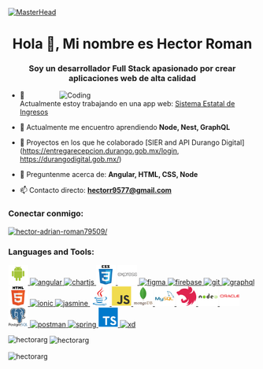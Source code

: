 [![MasterHead](https://miro.medium.com/max/1400/1*GNFNf_V7rj_C2YUCeZNzsw.jpeg)](https://github.com/HectorARG)
<h1 align="center">Hola 👋, Mi nombre es Hector Roman</h1>
<h3 align="center">Soy un desarrollador Full Stack apasionado por crear aplicaciones web de alta calidad</h3>
<img align="right" alt="Coding" width="400" src="https://scontent.fcul3-1.fna.fbcdn.net/v/t39.30808-6/333055398_1372494963485766_4576582652006791774_n.jpg?_nc_cat=110&ccb=1-7&_nc_sid=730e14&_nc_eui2=AeGZN5Tqibt11--ruDtBhrAoAB7S0IMtnPwAHtLQgy2c_NdVyjxJUmbjiPCRlaIm82fMuvBb2dFqJIDN_K_NenWU&_nc_ohc=IK-Rj8VdwJEAX8w12Vq&tn=m1YxYOmLSAiE8HCs&_nc_ht=scontent.fcul3-1.fna&oh=00_AfC6Cjq15c7_KOXWDAq0wR4-MR-ZpJHYoABn8GSc-dg_UQ&oe=64022A6E">


- 🔭 Actualmente estoy trabajando en una app web: [Sistema Estatal de Ingresos](https://sistemaingresos.durango.gob.mx/)

- 🌱 Actualmente me encuentro aprendiendo **Node, Nest, GraphQL**

- 👯 Proyectos en los que he colaborado [SIER and API Durango Digital](https://entregarecepcion.durango.gob.mx/login, https://durangodigital.gob.mx/)

- 💬 Preguntenme acerca de: **Angular, HTML, CSS, Node**

- 📫 Contacto directo: **hectorr9577@gmail.com**

<h3 align="left">Conectar conmigo:</h3>
<p align="left">
<a href="https://linkedin.com/in/hector-adrian-roman79509/" target="blank"><img align="center" src="https://raw.githubusercontent.com/rahuldkjain/github-profile-readme-generator/master/src/images/icons/Social/linked-in-alt.svg" alt="hector-adrian-roman79509/" height="30" width="40" /></a>
</p>

<h3 align="left">Languages and Tools:</h3>
<p align="left"> <a href="https://developer.android.com" target="_blank" rel="noreferrer"> <img src="https://raw.githubusercontent.com/devicons/devicon/master/icons/android/android-original-wordmark.svg" alt="android" width="40" height="40"/> </a> <a href="https://angular.io" target="_blank" rel="noreferrer"> <img src="https://angular.io/assets/images/logos/angular/angular.svg" alt="angular" width="40" height="40"/> </a> <a href="https://www.chartjs.org" target="_blank" rel="noreferrer"> <img src="https://www.chartjs.org/media/logo-title.svg" alt="chartjs" width="40" height="40"/> </a> <a href="https://www.w3schools.com/css/" target="_blank" rel="noreferrer"> <img src="https://raw.githubusercontent.com/devicons/devicon/master/icons/css3/css3-original-wordmark.svg" alt="css3" width="40" height="40"/> </a> <a href="https://expressjs.com" target="_blank" rel="noreferrer"> <img src="https://raw.githubusercontent.com/devicons/devicon/master/icons/express/express-original-wordmark.svg" alt="express" width="40" height="40"/> </a> <a href="https://www.figma.com/" target="_blank" rel="noreferrer"> <img src="https://www.vectorlogo.zone/logos/figma/figma-icon.svg" alt="figma" width="40" height="40"/> </a> <a href="https://firebase.google.com/" target="_blank" rel="noreferrer"> <img src="https://www.vectorlogo.zone/logos/firebase/firebase-icon.svg" alt="firebase" width="40" height="40"/> </a> <a href="https://git-scm.com/" target="_blank" rel="noreferrer"> <img src="https://www.vectorlogo.zone/logos/git-scm/git-scm-icon.svg" alt="git" width="40" height="40"/> </a> <a href="https://graphql.org" target="_blank" rel="noreferrer"> <img src="https://www.vectorlogo.zone/logos/graphql/graphql-icon.svg" alt="graphql" width="40" height="40"/> </a> <a href="https://www.w3.org/html/" target="_blank" rel="noreferrer"> <img src="https://raw.githubusercontent.com/devicons/devicon/master/icons/html5/html5-original-wordmark.svg" alt="html5" width="40" height="40"/> </a> <a href="https://ionicframework.com" target="_blank" rel="noreferrer"> <img src="https://upload.wikimedia.org/wikipedia/commons/d/d1/Ionic_Logo.svg" alt="ionic" width="40" height="40"/> </a> <a href="https://jasmine.github.io/" target="_blank" rel="noreferrer"> <img src="https://www.vectorlogo.zone/logos/jasmine/jasmine-icon.svg" alt="jasmine" width="40" height="40"/> </a> <a href="https://www.java.com" target="_blank" rel="noreferrer"> <img src="https://raw.githubusercontent.com/devicons/devicon/master/icons/java/java-original.svg" alt="java" width="40" height="40"/> </a> <a href="https://developer.mozilla.org/en-US/docs/Web/JavaScript" target="_blank" rel="noreferrer"> <img src="https://raw.githubusercontent.com/devicons/devicon/master/icons/javascript/javascript-original.svg" alt="javascript" width="40" height="40"/> </a> <a href="https://www.mongodb.com/" target="_blank" rel="noreferrer"> <img src="https://raw.githubusercontent.com/devicons/devicon/master/icons/mongodb/mongodb-original-wordmark.svg" alt="mongodb" width="40" height="40"/> </a> <a href="https://www.mysql.com/" target="_blank" rel="noreferrer"> <img src="https://raw.githubusercontent.com/devicons/devicon/master/icons/mysql/mysql-original-wordmark.svg" alt="mysql" width="40" height="40"/> </a> <a href="https://nestjs.com/" target="_blank" rel="noreferrer"> <img src="https://raw.githubusercontent.com/devicons/devicon/master/icons/nestjs/nestjs-plain.svg" alt="nestjs" width="40" height="40"/> </a> <a href="https://nodejs.org" target="_blank" rel="noreferrer"> <img src="https://raw.githubusercontent.com/devicons/devicon/master/icons/nodejs/nodejs-original-wordmark.svg" alt="nodejs" width="40" height="40"/> </a> <a href="https://www.oracle.com/" target="_blank" rel="noreferrer"> <img src="https://raw.githubusercontent.com/devicons/devicon/master/icons/oracle/oracle-original.svg" alt="oracle" width="40" height="40"/> </a> <a href="https://www.postgresql.org" target="_blank" rel="noreferrer"> <img src="https://raw.githubusercontent.com/devicons/devicon/master/icons/postgresql/postgresql-original-wordmark.svg" alt="postgresql" width="40" height="40"/> </a> <a href="https://postman.com" target="_blank" rel="noreferrer"> <img src="https://www.vectorlogo.zone/logos/getpostman/getpostman-icon.svg" alt="postman" width="40" height="40"/> </a> <a href="https://spring.io/" target="_blank" rel="noreferrer"> <img src="https://www.vectorlogo.zone/logos/springio/springio-icon.svg" alt="spring" width="40" height="40"/> </a> <a href="https://www.typescriptlang.org/" target="_blank" rel="noreferrer"> <img src="https://raw.githubusercontent.com/devicons/devicon/master/icons/typescript/typescript-original.svg" alt="typescript" width="40" height="40"/> </a> <a href="https://www.adobe.com/products/xd.html" target="_blank" rel="noreferrer"> <img src="https://cdn.worldvectorlogo.com/logos/adobe-xd.svg" alt="xd" width="40" height="40"/> </a> </p>

<p><img align="left" src="https://github-readme-stats.vercel.app/api/top-langs?username=hectorarg&show_icons=true&locale=en&layout=compact" alt="hectorarg" /></p>

<p>&nbsp;<img align="center" src="https://github-readme-stats.vercel.app/api?username=hectorarg&show_icons=true&locale=en" alt="hectorarg" /></p>

<p><img align="center" src="https://github-readme-streak-stats.herokuapp.com/?user=hectorarg&" alt="hectorarg" /></p>
